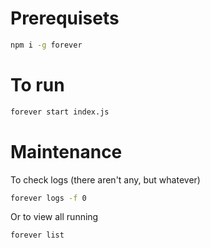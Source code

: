 # Prerequisets

```bash
npm i -g forever
```

# To run

```bash
forever start index.js
```

# Maintenance

To check logs (there aren't any, but whatever)
```bash
forever logs -f 0
```

Or to view all running
```bash
forever list
```

